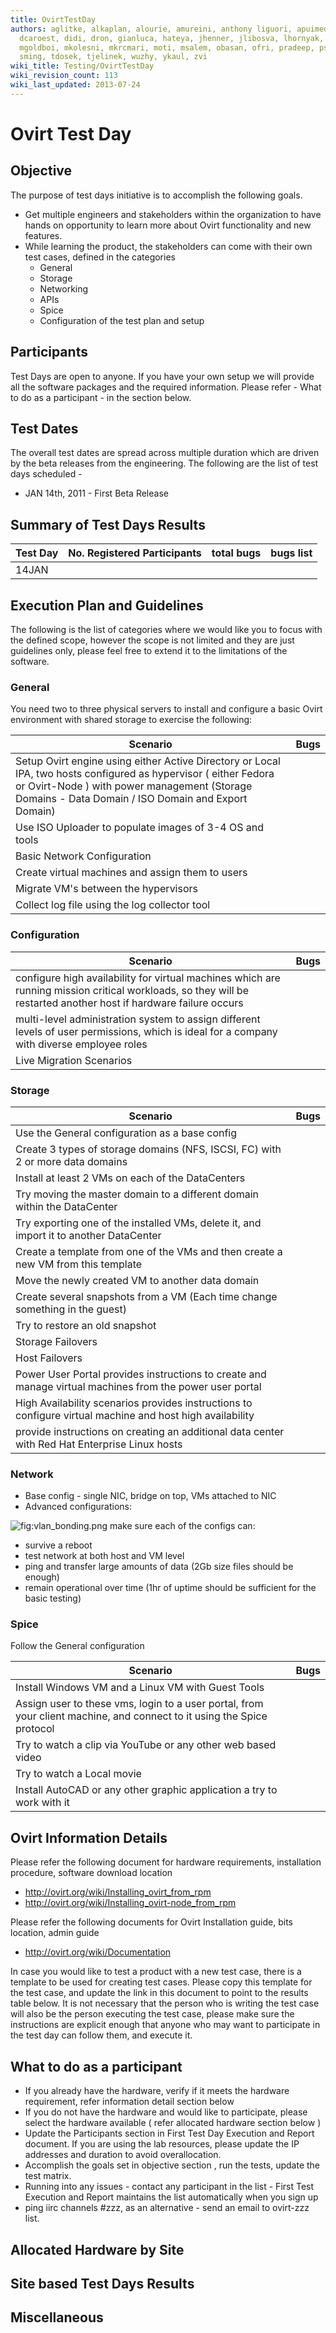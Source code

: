 ```yaml
---
title: OvirtTestDay
authors: aglitke, alkaplan, alourie, amureini, anthony liguori, apuimedo, atal, danken,
  dcaroest, didi, dron, gianluca, hateya, jhenner, jlibosva, lhornyak, lvernia, mburns,
  mgoldboi, mkolesni, mkrcmari, moti, msalem, obasan, ofri, pradeep, pstehlik, rvaknin,
  sming, tdosek, tjelinek, wuzhy, ykaul, zvi
wiki_title: Testing/OvirtTestDay
wiki_revision_count: 113
wiki_last_updated: 2013-07-24
---
```


# Ovirt Test Day

## Objective

The purpose of test days initiative is to accomplish the following goals.

*   Get multiple engineers and stakeholders within the organization to have hands on opportunity to learn more about Ovirt functionality and new features.
*   While learning the product, the stakeholders can come with their own test cases, defined in the categories
    -   General
    -   Storage
    -   Networking
    -   APIs
    -   Spice
    -   Configuration of the test plan and setup

## Participants

Test Days are open to anyone. If you have your own setup we will provide all the software packages and the required information. Please refer - What to do as a participant - in the section below.

## Test Dates

The overall test dates are spread across multiple duration which are driven by the beta releases from the engineering. The following are the list of test days scheduled -

*   JAN 14th, 2011 - First Beta Release

## Summary of Test Days Results

| Test Day | No. Registered Participants | total bugs | bugs list |
|----------|-----------------------------|------------|-----------|
| 14JAN    |                             |            |           |

## Execution Plan and Guidelines

The following is the list of categories where we would like you to focus with the defined scope, however the scope is not limited and they are just guidelines only, please feel free to extend it to the limitations of the software.

### General

You need two to three physical servers to install and configure a basic Ovirt environment with shared storage to exercise the following:

| Scenario                                                                                                                                                                                                               | Bugs |
|------------------------------------------------------------------------------------------------------------------------------------------------------------------------------------------------------------------------|------|
| Setup Ovirt engine using either Active Directory or Local IPA, two hosts configured as hypervisor ( either Fedora or Ovirt-Node ) with power management (Storage Domains - Data Domain / ISO Domain and Export Domain) |      |
| Use ISO Uploader to populate images of 3-4 OS and tools                                                                                                                                                                |      |
| Basic Network Configuration                                                                                                                                                                                            |      |
| Create virtual machines and assign them to users                                                                                                                                                                       |      |
| Migrate VM's between the hypervisors                                                                                                                                                                                   |      |
| Collect log file using the log collector tool                                                                                                                                                                          |      |

### Configuration

| Scenario                                                                                                                                                         | Bugs |
|------------------------------------------------------------------------------------------------------------------------------------------------------------------|------|
| configure high availability for virtual machines which are running mission critical workloads, so they will be restarted another host if hardware failure occurs |      |
| multi-level administration system to assign different levels of user permissions, which is ideal for a company with diverse employee roles                       |      |
| Live Migration Scenarios                                                                                                                                         |      |

### Storage

| Scenario                                                                                                  | Bugs |
|-----------------------------------------------------------------------------------------------------------|------|
| Use the General configuration as a base config                                                            |      |
| Create 3 types of storage domains (NFS, ISCSI, FC) with 2 or more data domains                            |      |
| Install at least 2 VMs on each of the DataCenters                                                         |      |
| Try moving the master domain to a different domain within the DataCenter                                  |      |
| Try exporting one of the installed VMs, delete it, and import it to another DataCenter                    |      |
| Create a template from one of the VMs and then create a new VM from this template                         |      |
| Move the newly created VM to another data domain                                                          |      |
| Create several snapshots from a VM (Each time change something in the guest)                              |      |
| Try to restore an old snapshot                                                                            |      |
| Storage Failovers                                                                                         |      |
| Host Failovers                                                                                            |      |
| Power User Portal provides instructions to create and manage virtual machines from the power user portal  |      |
| High Availability scenarios provides instructions to configure virtual machine and host high availability |      |
| provide instructions on creating an additional data center with Red Hat Enterprise Linux hosts            |      |

### Network

*   Base config - single NIC, bridge on top, VMs attached to NIC
*   Advanced configurations:

![](vlan_bonding.png "fig:vlan_bonding.png") make sure each of the configs can:

*   survive a reboot
*   test network at both host and VM level
*   ping and transfer large amounts of data (2Gb size files should be enough)
*   remain operational over time (1hr of uptime should be sufficient for the basic testing)

### Spice

Follow the General configuration

| Scenario                                                                                                               | Bugs |
|------------------------------------------------------------------------------------------------------------------------|------|
| Install Windows VM and a Linux VM with Guest Tools                                                                     |      |
| Assign user to these vms, login to a user portal, from your client machine, and connect to it using the Spice protocol |      |
| Try to watch a clip via YouTube or any other web based video                                                           |      |
| Try to watch a Local movie                                                                                             |      |
| Install AutoCAD or any other graphic application a try to work with it                                                 |      |

## Ovirt Information Details

Please refer the following document for hardware requirements, installation procedure, software download location

*   <http://ovirt.org/wiki/Installing_ovirt_from_rpm>
*   <http://ovirt.org/wiki/Installing_ovirt-node_from_rpm>

Please refer the following documents for Ovirt Installation guide, bits location, admin guide

*   <http://ovirt.org/wiki/Documentation>

In case you would like to test a product with a new test case, there is a template to be used for creating test cases. Please copy this template for the test case, and update the link in this document to point to the results table below. It is not necessary that the person who is writing the test case will also be the person executing the test case, please make sure the instructions are explicit enough that anyone who may want to participate in the test day can follow them, and execute it.

## What to do as a participant

*   If you already have the hardware, verify if it meets the hardware requirement, refer information detail section below
*   If you do not have the hardware and would like to participate, please select the hardware available ( refer allocated hardware section below )
*   Update the Participants section in First Test Day Execution and Report document. If you are using the lab resources, please update the IP addresses and duration to avoid overallocation.
*   Accomplish the goals set in objective section , run the tests, update the test matrix.
*   Running into any issues - contact any participant in the list - First Test Execution and Report maintains the list automatically when you sign up
*   ping iirc channels #zzz, as an alternative - send an email to ovirt-zzz list.

## Allocated Hardware by Site

## Site based Test Days Results

## Miscellaneous
